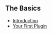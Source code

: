 ## The Basics
- [Introduction](Tutorials/Basics/Introduction.md)
- [Your First Plugin](Tutorials/Basics/Your_First_Plugin.md)